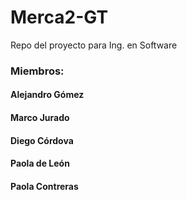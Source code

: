 # Merca2-GT
Repo del proyecto para Ing. en Software
### Miembros:
#### Alejandro Gómez
#### Marco Jurado
#### Diego Córdova
#### Paola de León
#### Paola Contreras
